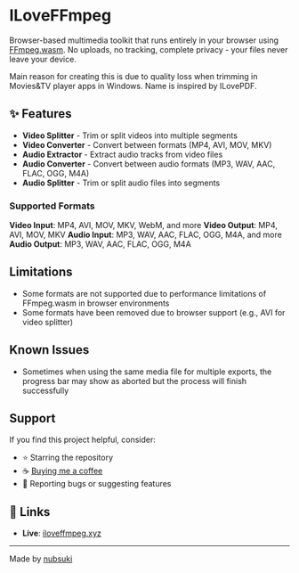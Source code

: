 # ILoveFFmpeg

Browser-based multimedia toolkit that runs entirely in your browser using [FFmpeg.wasm](https://github.com/ffmpegwasm/ffmpeg.wasm). No uploads, no tracking, complete privacy - your files never leave your device.

Main reason for creating this is due to quality loss when trimming in Movies&TV player apps in Windows. Name is inspired by ILovePDF.

## ✨ Features

- **Video Splitter** - Trim or split videos into multiple segments
- **Video Converter** - Convert between formats (MP4, AVI, MOV, MKV)
- **Audio Extractor** - Extract audio tracks from video files
- **Audio Converter** - Convert between audio formats (MP3, WAV, AAC, FLAC, OGG, M4A)
- **Audio Splitter** - Trim or split audio files into segments

### Supported Formats

**Video Input**: MP4, AVI, MOV, MKV, WebM, and more
**Video Output**: MP4, AVI, MOV, MKV
**Audio Input**: MP3, WAV, AAC, FLAC, OGG, M4A, and more
**Audio Output**: MP3, WAV, AAC, FLAC, OGG, M4A

## Limitations

- Some formats are not supported due to performance limitations of FFmpeg.wasm in browser environments
- Some formats have been removed due to browser support (e.g., AVI for video splitter)

## Known Issues

- Sometimes when using the same media file for multiple exports, the progress bar may show as aborted but the process will finish successfully

## Support

If you find this project helpful, consider:

- ⭐ Starring the repository
- ☕ [Buying me a coffee](https://buymeacoffee.com/nubsuki)
- 🐛 Reporting bugs or suggesting features

## 🔗 Links

- **Live**: [iloveffmpeg.xyz](https://iloveffmpeg.xyz/)

---

Made by [nubsuki](https://github.com/nubsuki)
